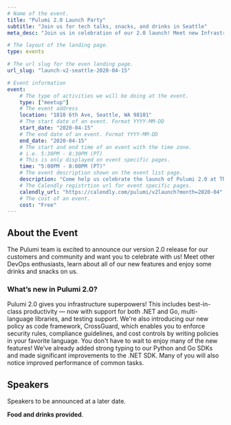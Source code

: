 ```yaml
---
# Name of the event.
title: "Pulumi 2.0 Launch Party"
subtitle: "Join us for tech talks, snacks, and drinks in Seattle"
meta_desc: "Join us in celebration of our 2.0 launch! Meet new Infrastructure as Code enthusiasts and enjoy some drinks and snacks on us."

# The layout of the landing page.
type: events

# The url slug for the even landing page.
url_slug: "launch-v2-seattle-2020-04-15"

# Event information
event:
    # The type of activities we will be doing at the event.
    type: ["meetup"]
    # The event address
    location: "1810 6th Ave, Seattle, WA 98101"
    # The start date of an event. Format YYYY-MM-DD
    start_date: "2020-04-15"
    # The end date of an event. Format YYYY-MM-DD
    end_date: "2020-04-15"
    # The start and end time of an event with the time zone.
    # i.e. 5:30PM - 8:30PM (PT)
    # This is only displayed on event specific pages.
    time: "5:00PM - 8:00PM (PT)"
    # The event description shown on the event list page.
    description: "Come help us celebrate the launch of Pulumi 2.0 at The Blind Tiger Speakeasy on April 15.  You’ll get to hear from current Pulumi users, partners and staff while enjoying snacks and drinks on us."
    # The Calendly registrtion url for event specific pages.
    calendly_url: "https://calendly.com/pulumi/v2launch?month=2020-04"
    # The cost of an event.
    cost: "Free"
---
```


## About the Event

The Pulumi team is excited to announce our version 2.0 release for our customers and community and want you to celebrate with us! Meet other DevOps enthusiasts, learn about all of our new features and enjoy some drinks and snacks on us.

### What’s new in Pulumi 2.0?

Pulumi 2.0 gives you infrastructure superpowers! This includes best-in-class productivity — now with support for both .NET and Go, multi-language libraries, and testing support.  We're also introducing our new policy as code framework, CrossGuard, which enables you to enforce security rules, compliance guidelines, and cost controls by writing policies in your favorite language.
You don't have to wait to enjoy many of the new features!  We've already added strong typing to our Python and Go SDKs and made significant improvements to the .NET SDK. Many of you will also notice improved performance of common tasks.

## Speakers

Speakers to be announced at a later date.

**Food and drinks provided**.
